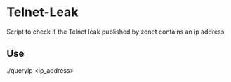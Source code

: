 # Telnet-Leak
Script to check if the Telnet leak published by zdnet contains an ip address

## Use
./queryip <ip_address>
